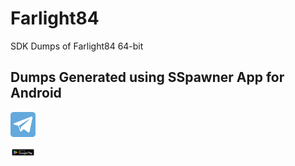 # Farlight84
SDK Dumps of Farlight84 64-bit


## Dumps Generated using SSpawner App for Android

[<img alt="Telegram" width="40px" src="telegram.png" />](https://t.me/SSpawner)


[<img alt="PlayStore" width="40px" src="playstore.png" />](https://play.google.com/store/apps/details?id=sdk.spawner)

